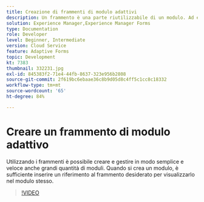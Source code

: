 ```yaml
---
title: Creazione di frammenti di modulo adattivi
description: Un frammento è una parte riutilizzabile di un modulo. Ad esempio, un frammento può contenere un blocco indirizzo o note legali.
solution: Experience Manager,Experience Manager Forms
type: Documentation
role: Developer
level: Beginner, Intermediate
version: Cloud Service
feature: Adaptive Forms
topic: Development
kt: 7383
thumbnail: 332231.jpg
exl-id: 845383f2-71e4-44fb-8637-323e956b2808
source-git-commit: 2f619bc6ebaae36c8b9d05d8c4ff5c1cc8c18332
workflow-type: tm+mt
source-wordcount: '65'
ht-degree: 84%

---
```


# Creare un frammento di modulo adattivo

Utilizzando i frammenti è possibile creare e gestire in modo semplice e veloce anche grandi quantità di moduli. Quando si crea un modulo, è sufficiente inserire un riferimento al frammento desiderato per visualizzarlo nel modulo stesso.

>[!VIDEO](https://video.tv.adobe.com/v/332231?quality=12&learn=on)
